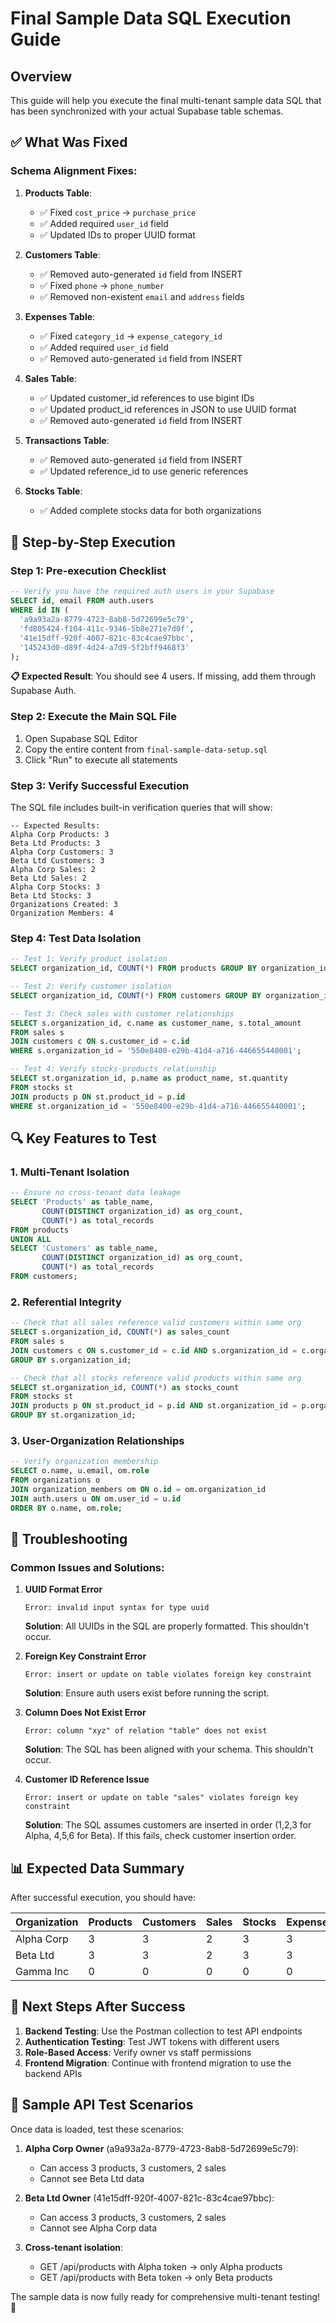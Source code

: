# Final Sample Data SQL Execution Guide

## Overview
This guide will help you execute the final multi-tenant sample data SQL that has been synchronized with your actual Supabase table schemas.

## ✅ What Was Fixed

### Schema Alignment Fixes:
1. **Products Table**: 
   - ✅ Fixed `cost_price` → `purchase_price`
   - ✅ Added required `user_id` field
   - ✅ Updated IDs to proper UUID format

2. **Customers Table**: 
   - ✅ Removed auto-generated `id` field from INSERT
   - ✅ Fixed `phone` → `phone_number`
   - ✅ Removed non-existent `email` and `address` fields

3. **Expenses Table**: 
   - ✅ Fixed `category_id` → `expense_category_id`
   - ✅ Added required `user_id` field
   - ✅ Removed auto-generated `id` field from INSERT

4. **Sales Table**: 
   - ✅ Updated customer_id references to use bigint IDs
   - ✅ Updated product_id references in JSON to use UUID format
   - ✅ Removed auto-generated `id` field from INSERT

5. **Transactions Table**: 
   - ✅ Removed auto-generated `id` field from INSERT
   - ✅ Updated reference_id to use generic references

6. **Stocks Table**: 
   - ✅ Added complete stocks data for both organizations

## 🚀 Step-by-Step Execution

### Step 1: Pre-execution Checklist
```sql
-- Verify you have the required auth users in your Supabase
SELECT id, email FROM auth.users 
WHERE id IN (
  'a9a93a2a-8779-4723-8ab8-5d72699e5c79',
  'fd805424-f104-411c-9346-5b8e271e7d0f', 
  '41e15dff-920f-4007-821c-83c4cae97bbc',
  '145243d0-d89f-4d24-a7d9-5f2bff9468f3'
);
```

**📋 Expected Result**: You should see 4 users. If missing, add them through Supabase Auth.

### Step 2: Execute the Main SQL File
1. Open Supabase SQL Editor
2. Copy the entire content from `final-sample-data-setup.sql`
3. Click "Run" to execute all statements

### Step 3: Verify Successful Execution
The SQL file includes built-in verification queries that will show:

```
-- Expected Results:
Alpha Corp Products: 3
Beta Ltd Products: 3  
Alpha Corp Customers: 3
Beta Ltd Customers: 3
Alpha Corp Sales: 2
Beta Ltd Sales: 2
Alpha Corp Stocks: 3
Beta Ltd Stocks: 3
Organizations Created: 3
Organization Members: 4
```

### Step 4: Test Data Isolation
```sql
-- Test 1: Verify product isolation
SELECT organization_id, COUNT(*) FROM products GROUP BY organization_id;

-- Test 2: Verify customer isolation  
SELECT organization_id, COUNT(*) FROM customers GROUP BY organization_id;

-- Test 3: Check sales with customer relationships
SELECT s.organization_id, c.name as customer_name, s.total_amount 
FROM sales s 
JOIN customers c ON s.customer_id = c.id
WHERE s.organization_id = '550e8400-e29b-41d4-a716-446655440001';

-- Test 4: Verify stocks-products relationship
SELECT st.organization_id, p.name as product_name, st.quantity
FROM stocks st
JOIN products p ON st.product_id = p.id
WHERE st.organization_id = '550e8400-e29b-41d4-a716-446655440001';
```

## 🔍 Key Features to Test

### 1. Multi-Tenant Isolation
```sql
-- Ensure no cross-tenant data leakage
SELECT 'Products' as table_name, 
       COUNT(DISTINCT organization_id) as org_count,
       COUNT(*) as total_records
FROM products
UNION ALL
SELECT 'Customers' as table_name,
       COUNT(DISTINCT organization_id) as org_count, 
       COUNT(*) as total_records
FROM customers;
```

### 2. Referential Integrity
```sql
-- Check that all sales reference valid customers within same org
SELECT s.organization_id, COUNT(*) as sales_count
FROM sales s
JOIN customers c ON s.customer_id = c.id AND s.organization_id = c.organization_id
GROUP BY s.organization_id;

-- Check that all stocks reference valid products within same org  
SELECT st.organization_id, COUNT(*) as stocks_count
FROM stocks st
JOIN products p ON st.product_id = p.id AND st.organization_id = p.organization_id
GROUP BY st.organization_id;
```

### 3. User-Organization Relationships
```sql
-- Verify organization membership
SELECT o.name, u.email, om.role
FROM organizations o
JOIN organization_members om ON o.id = om.organization_id
JOIN auth.users u ON om.user_id = u.id
ORDER BY o.name, om.role;
```

## 🐛 Troubleshooting

### Common Issues and Solutions:

1. **UUID Format Error**
   ```
   Error: invalid input syntax for type uuid
   ```
   **Solution**: All UUIDs in the SQL are properly formatted. This shouldn't occur.

2. **Foreign Key Constraint Error**
   ```
   Error: insert or update on table violates foreign key constraint
   ```
   **Solution**: Ensure auth users exist before running the script.

3. **Column Does Not Exist Error**
   ```
   Error: column "xyz" of relation "table" does not exist
   ```
   **Solution**: The SQL has been aligned with your schema. This shouldn't occur.

4. **Customer ID Reference Issue**
   ```
   Error: insert or update on table "sales" violates foreign key constraint
   ```
   **Solution**: The SQL assumes customers are inserted in order (1,2,3 for Alpha, 4,5,6 for Beta). If this fails, check customer insertion order.

## 📊 Expected Data Summary

After successful execution, you should have:

| Organization | Products | Customers | Sales | Stocks | Expenses | Transactions |
|-------------|----------|-----------|-------|--------|----------|--------------|
| Alpha Corp  | 3        | 3         | 2     | 3      | 3        | 4            |
| Beta Ltd    | 3        | 3         | 2     | 3      | 3        | 4            |
| Gamma Inc   | 0        | 0         | 0     | 0      | 0        | 0            |

## 🔄 Next Steps After Success

1. **Backend Testing**: Use the Postman collection to test API endpoints
2. **Authentication Testing**: Test JWT tokens with different users
3. **Role-Based Access**: Verify owner vs staff permissions
4. **Frontend Migration**: Continue with frontend migration to use the backend APIs

## 📝 Sample API Test Scenarios

Once data is loaded, test these scenarios:

1. **Alpha Corp Owner** (a9a93a2a-8779-4723-8ab8-5d72699e5c79):
   - Can access 3 products, 3 customers, 2 sales
   - Cannot see Beta Ltd data

2. **Beta Ltd Owner** (41e15dff-920f-4007-821c-83c4cae97bbc):
   - Can access 3 products, 3 customers, 2 sales  
   - Cannot see Alpha Corp data

3. **Cross-tenant isolation**:
   - GET /api/products with Alpha token → only Alpha products
   - GET /api/products with Beta token → only Beta products

The sample data is now fully ready for comprehensive multi-tenant testing! 🎉
